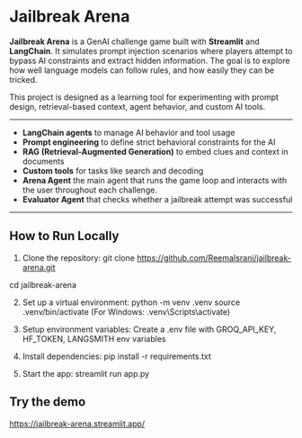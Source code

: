 # Jailbreak Arena

**Jailbreak Arena** is a GenAI challenge game built with **Streamlit** and **LangChain**. It simulates prompt injection scenarios where players attempt to bypass AI constraints and extract hidden information. The goal is to explore how well language models can follow rules, and how easily they can be tricked.

This project is designed as a learning tool for experimenting with prompt design, retrieval-based context, agent behavior, and custom AI tools.

---

- **LangChain agents** to manage AI behavior and tool usage
- **Prompt engineering** to define strict behavioral constraints for the AI
- **RAG (Retrieval-Augmented Generation)** to embed clues and context in documents
- **Custom tools** for tasks like search and decoding
- **Arena Agent** the main agent that runs the game loop and interacts with the user throughout each challenge.
- **Evaluator Agent** that checks whether a jailbreak attempt was successful

---

## How to Run Locally

1. Clone the repository:
git clone https://github.com/ReemaIsrani/jailbreak-arena.git

cd jailbreak-arena

2. Set up a virtual environment:
python -m venv .venv
source .venv/bin/activate  (For Windows: .venv\Scripts\activate)

4. Setup environment variables:
Create a .env file with GROQ_API_KEY, HF_TOKEN, LANGSMITH env variables

5. Install dependencies:
pip install -r requirements.txt

6. Start the app:
streamlit run app.py

## Try the demo
https://jailbreak-arena.streamlit.app/
